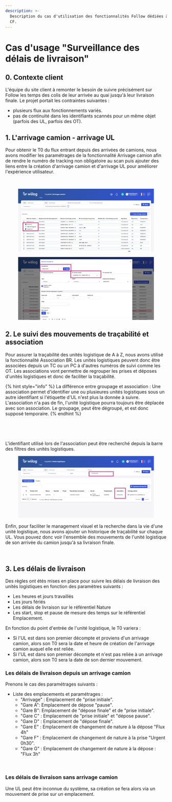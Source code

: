 ```yaml
---
description: >-
  Description du cas d'utilisation des fonctionnalités Follow dédiées à l'AIA
  CF.
---
```


# Cas d'usage "Surveillance des délais de livraison"

## 0. Contexte client&#x20;

L'équipe du site client à remonter le besoin de suivre précisément sur Follow les temps des colis de leur arrivée au quai jusqu'à leur livraison finale. Le projet portait les contraintes suivantes :&#x20;

* plusieurs flux aux fonctionnements variés.
* pas de continuité dans les identifiants scannés pour un même objet (parfois des UL, parfois des OT).

## 1. L'arrivage camion - arrivage UL

Pour obtenir le T0 du flux entrant depuis des arrivées de camions, nous avons modifier les paramétrages de la fonctionnalité Arrivage camion afin de rendre le numéro de tracking non obligatoire au scan puis ajouter des liens entre la création d'arrivage camion et d'arrivage UL pour améliorer l'expérience utilisateur.&#x20;



<figure><img src="../.gitbook/assets/Capture d&#x27;écran 2024-09-18 151915.png" alt=""><figcaption></figcaption></figure>

<div data-full-width="true">

<figure><img src="../.gitbook/assets/Capture d’écran 2024-09-13 100358.png" alt=""><figcaption></figcaption></figure>

 

<figure><img src="../.gitbook/assets/Capture d’écran 2024-09-13 100505.png" alt=""><figcaption></figcaption></figure>

</div>



## 2. Le suivi des mouvements de traçabilité et association&#x20;

Pour assurer la traçabilité des unités logistique de A à Z, nous avons utilisé la fonctionnalité Association BR. Les unités logistiques peuvent donc être associées depuis un TC ou un PC à d'autres numéros de suivi comme les OT. Les associations vont permettre de regrouper les prises et déposes d'unités logistiques et donc de faciliter la traçabilité.

{% hint style="info" %}
La différence entre groupage et association : Une association permet d'identifier une ou plusieures unités logistiques sous un autre identifiant si l'étiquette d'UL n'est plus la donnée à suivre. L'association n'a pas de fin, l'unité logistique pourra toujours être déplacée avec son association. Le groupage, peut être dégroupé, et est donc supposé temporaire.&#x20;
{% endhint %}

<div>

<figure><img src="../.gitbook/assets/Média (3).jfif" alt=""><figcaption></figcaption></figure>

 

<figure><img src="../.gitbook/assets/Média (4).jfif" alt=""><figcaption></figcaption></figure>

</div>

L'identifiant utilisé lors de l'association peut être recherché depuis la barre des filtres des unités logistiques.&#x20;

<figure><img src="../.gitbook/assets/Capture d’écran 2024-09-13 104712.png" alt=""><figcaption></figcaption></figure>

Enfin, pour faciliter le management visuel et la recherche dans la vie d'une unité logistique, nous avons ajouter un historique de traçabilité sur chaque UL. Vous pouvez donc voir l'ensemble des mouvements de l'unité logistique de son arrivée du camion jusqu'à sa livraison finale.&#x20;

<figure><img src="../.gitbook/assets/Capture d&#x27;écran 2024-09-13 105055.png" alt=""><figcaption></figcaption></figure>

## 3. Les délais de livraison&#x20;

Des règles ont étés mises en place pour suivre les délais de livraison des unités logistiques en fonction des paramètres suivants :&#x20;

* Les heures et jours travaillés
* Les jours fériés
* Les délais de livraison sur le référentiel Nature
* Les start, stop et pause de mesure des temps sur le référentiel Emplacement.&#x20;

En fonction du point d'entrée de l'unité logistique, le T0 variera :&#x20;

* Si l'UL est dans son premier décompte et proviens d'un arrivage camion, alors son T0 sera la date et heure de création de l'arrivage camion auquel elle est reliée.&#x20;
* Si l'UL est dans son premier décompte et n'est pas reliée à un arrivage camion, alors son T0 sera la date de son dernier mouvement.&#x20;

### Les délais de livraison depuis un arrivage camion

Prenons le cas des paramétrages suivants :&#x20;

* Liste des emplacements et paramétrages :&#x20;
  * "Arrivage" : Emplacement de "prise initiale".&#x20;
  * "Gare A": Emplacement de dépose "pause".
  * "Gare B": Emplacement de "dépose finale" et de "prise initiale".
  * "Gare C" : Emplacement de "prise initiale" et "dépose pause".&#x20;
  * "Gare D" : Emplacement de "dépose finale".&#x20;
  * "Gare E" : Emplacement de changement de nature à la dépose "Flux 4h"
  * "Gare F" : Emplacement de changement de nature à la prise "Urgent 0h30".&#x20;
  * "Gare G" : Emplacement de changement de nature à la dépose : "Flux 3h"&#x20;

<figure><img src="../.gitbook/assets/Capture d&#x27;écran 2024-09-18 141144.png" alt=""><figcaption></figcaption></figure>



### Les délais de livraison sans arrivage camion

Une UL peut être inconnue du système, sa création se fera alors via un mouvement de prise sur un emplacement.&#x20;

<figure><img src="../.gitbook/assets/Capture d&#x27;écran 2024-09-18 141256.png" alt=""><figcaption></figcaption></figure>

<figure><img src="../.gitbook/assets/Capture d&#x27;écran 2024-09-18 151120.png" alt=""><figcaption></figcaption></figure>
